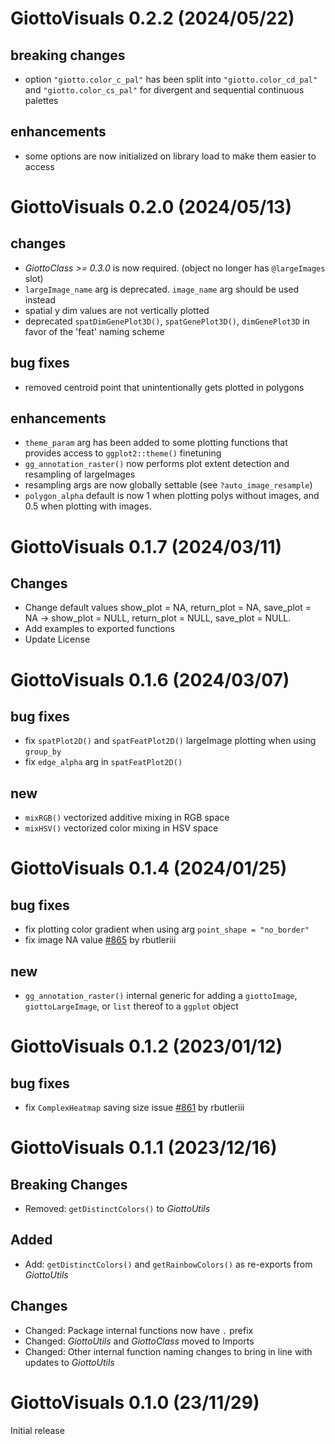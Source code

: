 
# GiottoVisuals 0.2.2 (2024/05/22)

## breaking changes
- option `"giotto.color_c_pal"` has been split into `"giotto.color_cd_pal"` and `"giotto.color_cs_pal"` for divergent and sequential continuous palettes

## enhancements
- some options are now initialized on library load to make them easier to access

# GiottoVisuals 0.2.0 (2024/05/13)

## changes
- _GiottoClass >= 0.3.0_ is now required. (object no longer has `@largeImages` slot)
- `largeImage_name` arg is deprecated. `image_name` arg should be used instead
- spatial y dim values are not vertically plotted
- deprecated `spatDimGenePlot3D()`, `spatGenePlot3D()`, `dimGenePlot3D` in favor of the 'feat' naming scheme

## bug fixes
- removed centroid point that unintentionally gets plotted in polygons

## enhancements
- `theme_param` arg has been added to some plotting functions that provides access to `ggplot2::theme()` finetuning
- `gg_annotation_raster()` now performs plot extent detection and resampling of largeImages
- resampling args are now globally settable (see `?auto_image_resample`)
- `polygon_alpha` default is now 1 when plotting polys without images, and 0.5 when plotting with images.


# GiottoVisuals 0.1.7 (2024/03/11)

## Changes
- Change default values show_plot = NA, return_plot = NA, save_plot = NA -> show_plot = NULL, return_plot = NULL, save_plot = NULL.
- Add examples to exported functions
- Update License

# GiottoVisuals 0.1.6 (2024/03/07)

## bug fixes
- fix `spatPlot2D()` and `spatFeatPlot2D()` largeImage plotting when using `group_by`
- fix `edge_alpha` arg in `spatFeatPlot2D()`

## new
- `mixRGB()` vectorized additive mixing in RGB space
- `mixHSV()` vectorized color mixing in HSV space



# GiottoVisuals 0.1.4 (2024/01/25)
## bug fixes
- fix plotting color gradient when using arg `point_shape = "no_border"`
- fix image NA value [#865](https://github.com/drieslab/Giotto/issues/865) by rbutleriii

## new
- `gg_annotation_raster()` internal generic for adding a `giottoImage`, `giottoLargeImage`, or `list` thereof to a `ggplot` object

# GiottoVisuals 0.1.2 (2023/01/12)

## bug fixes
- fix `ComplexHeatmap` saving size issue [#861](https://github.com/drieslab/Giotto/issues/861) by rbutleriii

# GiottoVisuals 0.1.1 (2023/12/16)

## Breaking Changes
- Removed: `getDistinctColors()` to *GiottoUtils*

## Added
- Add: `getDistinctColors()` and `getRainbowColors()` as re-exports from *GiottoUtils*

## Changes
- Changed: Package internal functions now have `.` prefix
- Changed: *GiottoUtils* and *GiottoClass* moved to Imports
- Changed: Other internal function naming changes to bring in line with updates to *GiottoUtils*


# GiottoVisuals 0.1.0 (23/11/29)

Initial release
